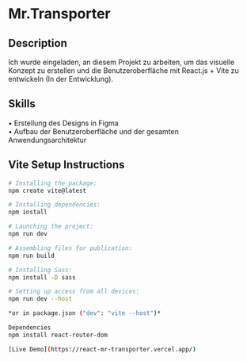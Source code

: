 # Mr.Transporter

## Description

Ich wurde eingeladen, an diesem Projekt zu arbeiten, um das visuelle Konzept zu erstellen und die Benutzeroberfläche mit React.js + Vite zu entwickeln (In der Entwicklung).

## Skills

•	Erstellung des Designs in Figma  
•	Aufbau der Benutzeroberfläche und der gesamten Anwendungsarchitektur

## Vite Setup Instructions

```bash
# Installing the package:
npm create vite@latest

# Installing dependencies:
npm install

# Launching the project:
npm run dev

# Assembling files for publication:
npm run build

# Installing Sass:
npm install -D sass

# Setting up access from all devices:
npm run dev --host

*or in package.json ("dev": "vite --host")*

Dependencies
npm install react-router-dom

[Live Demo](https://react-mr-transporter.vercel.app/)


